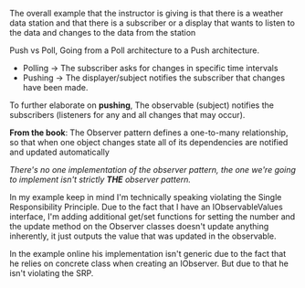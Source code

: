 The overall example that the instructor is giving is that
there is a weather data station  and that there is a subscriber or 
a display that wants to listen to the data and changes to the data from the station

Push vs Poll,
Going from a Poll architecture to a Push architecture.

* Polling -> The subscriber asks for changes in specific time intervals
* Pushing -> The displayer/subject notifies the subscriber that changes have been made.

To further elaborate on **pushing**, The observable (subject) notifies the subscribers 
(listeners for any and all changes that may occur).

**From the book**:
The Observer pattern defines a one-to-many relationship, so that when 
one object changes state all of its dependencies are notified and updated automatically

*There's no one implementation of the observer pattern, 
the one we're going to implement isn't strictly **THE** observer pattern.*

In my example keep in mind I'm technically speaking violating the Single Responsibility Principle.
Due to the fact that I have an IObservableValues interface, I'm adding additional get/set functions for setting the number
and the update method on the Observer classes doesn't update anything inherently, it just outputs the value that was updated 
in the observable.

In the example online his implementation isn't generic due to the fact that he relies on concrete class when creating an IObserver.
But due to that he isn't violating the SRP.
